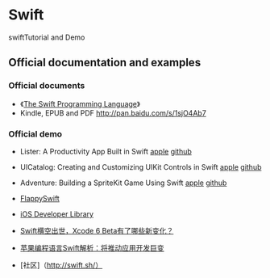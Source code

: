Swift
=====

swiftTutorial and Demo 



## Official documentation and examples

### Official documents

*    《[The Swift Programming Language](https://developer.apple.com/library/prerelease/ios/documentation/Swift/Conceptual/Swift_Programming_Language/)》
*    Kindle, EPUB and PDF http://pan.baidu.com/s/1sjO4Ab7


### Official demo

*    Lister: A Productivity App Built in Swift
[apple](https://developer.apple.com/library/prerelease/ios/samplecode/Lister-Swift/Introduction/Intro.html#//apple_ref/doc/uid/TP40014512)
[github](https://github.com/Lax/iOS-Swift-Demos/tree/master/ListerAProductivityAppBuiltinSwift)

*    UICatalog: Creating and Customizing UIKit Controls in Swift
[apple](https://developer.apple.com/library/prerelease/ios/samplecode/UICatalog-Swift/Introduction/Intro.html#//apple_ref/doc/uid/TP40014577)
[github](https://github.com/Lax/iOS-Swift-Demos/tree/master/UICatalog:CreatingandCustomizingUIKitControlsinSwift)

*    Adventure: Building a SpriteKit Game Using Swift
[apple](https://developer.apple.com/library/prerelease/ios/samplecode/Adventure-Swift/Introduction/Intro.html#//apple_ref/doc/uid/TP40014639)
[github](https://github.com/Lax/iOS-Swift-Demos/tree/master/AdventureBuildingaSpriteKitgameusingSwift)

*    [FlappySwift](https://github.com/fullstackio/FlappySwift)  
*    [iOS Developer Library](https://developer.apple.com/library/prerelease/ios/navigation/)
*    [Swift横空出世，Xcode 6 Beta有了哪些新变化？](http://www.csdn.net/article/2014-06-03/2820045-WWDC-2014-Xcode-6-Beta)
*    [苹果编程语言Swift解析：将推动应用开发巨变](http://tech.sina.com.cn/it/apple/2014-06-03/15219414757.shtml)
*    [社区]（http://swift.sh/）
